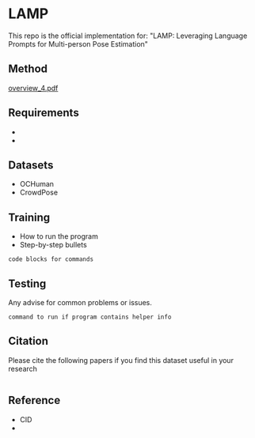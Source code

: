 # LAMP
This repo is the official implementation for: "LAMP: Leveraging Language Prompts for Multi-person Pose Estimation"

## Method

[overview_4.pdf](https://github.com/shengnanh20/LAMP/files/12062466/overview_4.pdf)

## Requirements

* 
* 

## Datasets

* OCHuman
* CrowdPose

## Training

* How to run the program
* Step-by-step bullets
```
code blocks for commands
```

## Testing

Any advise for common problems or issues.
```
command to run if program contains helper info
```

## Citation

Please cite the following papers if you find this dataset useful in your research
```

```


## Reference
* CID
* 
